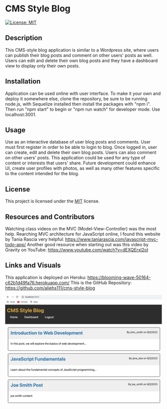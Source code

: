 # CMS Style Blog
[![License: MIT](https://img.shields.io/badge/License-MIT-yellow.svg)](https://opensource.org/licenses/MIT)
## Description
This CMS-style blog application is similar to a Wordpress site, where users can publish their blog posts and comment on other users' posts as well.  Users can edit and delete their own blog posts and they have a dashboard view to display only their own posts.
## Installation
Application can be used online with user interface.  To make it your own and deploy it somewhere else, clone the repository, be sure to be running node.js, with Sequelize installed then install the packages with "npm i".  Then run "npm start" to begin or "npm run watch" for developer mode. Use localhost:3001.
## Usage
Use as an interactive database of user blog posts and comments. User must first register in order to be able to login to blog.  Once logged in, user can create, edit and delete their own blog posts.  Users can also comment on other users' posts.
This application could be used for any type of content or interests that users' share.  Future development could enhance UI, create user profiles with photos, as well as many other features specific to the content intended for the blog.
## License
This project is licensed under the [MIT](https://opensource.org/licenses/MIT) license.
## Resources and Contributors
Watching class videos on the MVC (Model-View-Controller) was the most help. Rearching MVC architecture for JavaScript online, I found this website by Tania Rascia very helpful: https://www.taniarascia.com/javascript-mvc-todo-app/
Another good resource when starting out was this video by Gravity on YouTube: https://www.youtube.com/watch?v=dEXQErxl2oI
## Links and Visuals
This application is deployed on Heroku: https://blooming-wave-50164-c62b1d49fa76.herokuapp.com/
This is the GitHub Repository: https://github.com/aliehs111/cms-style-blog

![Alt text](/Assets/Screenshot%202023-09-09%20at%2012.38.09%20PM.png)